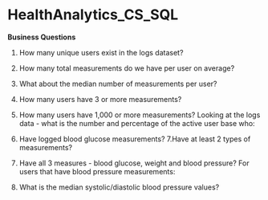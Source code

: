 # HealthAnalytics_CS_SQL
**Business Questions**
1. How many unique users exist in the logs dataset?
2. How many total measurements do we have per user on average?
3. What about the median number of measurements per user?
4. How many users have 3 or more measurements?
5. How many users have 1,000 or more measurements?
Looking at the logs data - what is the number and percentage of the active user base who:

6. Have logged blood glucose measurements?
7.Have at least 2 types of measurements?
8. Have all 3 measures - blood glucose, weight and blood pressure?
For users that have blood pressure measurements:

9. What is the median systolic/diastolic blood pressure values?


